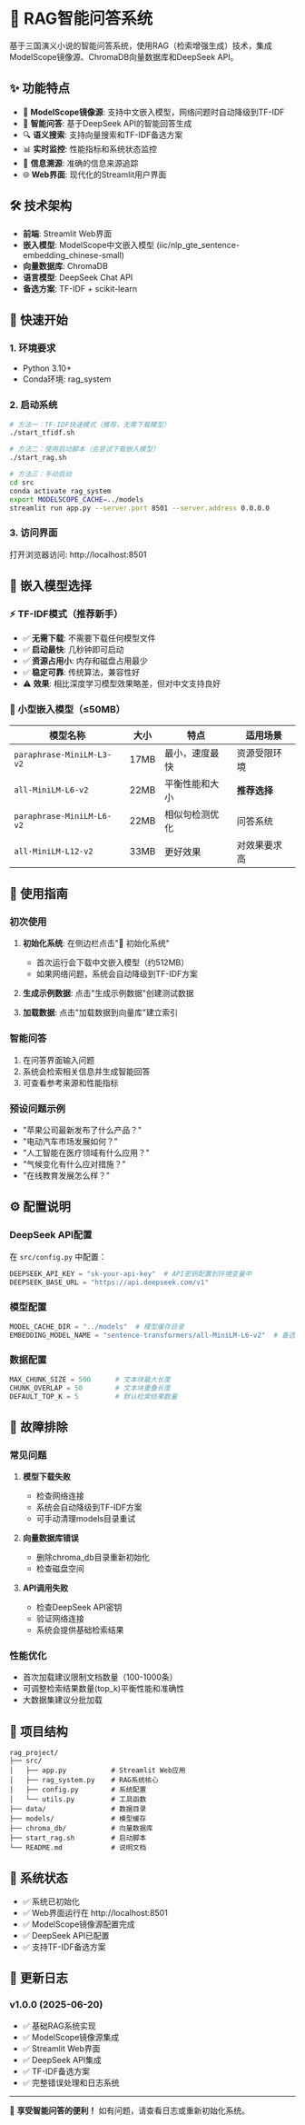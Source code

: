# 🤖 RAG智能问答系统

基于三国演义小说的智能问答系统，使用RAG（检索增强生成）技术，集成ModelScope镜像源、ChromaDB向量数据库和DeepSeek API。

## ✨ 功能特点

- 🚀 **ModelScope镜像源**: 支持中文嵌入模型，网络问题时自动降级到TF-IDF
- 🧠 **智能问答**: 基于DeepSeek API的智能回答生成
- 🔍 **语义搜索**: 支持向量搜索和TF-IDF备选方案
- 📊 **实时监控**: 性能指标和系统状态监控
- 🎯 **信息溯源**: 准确的信息来源追踪
- 🌐 **Web界面**: 现代化的Streamlit用户界面

## 🛠️ 技术架构

- **前端**: Streamlit Web界面
- **嵌入模型**: ModelScope中文嵌入模型 (iic/nlp_gte_sentence-embedding_chinese-small)
- **向量数据库**: ChromaDB
- **语言模型**: DeepSeek Chat API
- **备选方案**: TF-IDF + scikit-learn

## 🚀 快速开始

### 1. 环境要求

- Python 3.10+
- Conda环境: rag_system

### 2. 启动系统

```bash
# 方法一：TF-IDF快速模式（推荐，无需下载模型）
./start_tfidf.sh

# 方法二：使用启动脚本（会尝试下载嵌入模型）
./start_rag.sh

# 方法三：手动启动
cd src
conda activate rag_system
export MODELSCOPE_CACHE=../models
streamlit run app.py --server.port 8501 --server.address 0.0.0.0
```

### 3. 访问界面

打开浏览器访问: http://localhost:8501

## 🎯 嵌入模型选择

### ⚡ TF-IDF模式（推荐新手）
- ✅ **无需下载**: 不需要下载任何模型文件
- ✅ **启动最快**: 几秒钟即可启动
- ✅ **资源占用小**: 内存和磁盘占用最少  
- ✅ **稳定可靠**: 传统算法，兼容性好
- ⚠️ **效果**: 相比深度学习模型效果略差，但对中文支持良好

### 🤖 小型嵌入模型（≤50MB）
| 模型名称 | 大小 | 特点 | 适用场景 |
|---------|------|------|----------|
| `paraphrase-MiniLM-L3-v2` | 17MB | 最小，速度最快 | 资源受限环境 |
| `all-MiniLM-L6-v2` | 22MB | 平衡性能和大小 | **推荐选择** |
| `paraphrase-MiniLM-L6-v2` | 22MB | 相似句检测优化 | 问答系统 |
| `all-MiniLM-L12-v2` | 33MB | 更好效果 | 对效果要求高 |

## 📖 使用指南

### 初次使用

1. **初始化系统**: 在侧边栏点击"🚀 初始化系统"
   - 首次运行会下载中文嵌入模型（约512MB）
   - 如果网络问题，系统会自动降级到TF-IDF方案

2. **生成示例数据**: 点击"生成示例数据"创建测试数据

3. **加载数据**: 点击"加载数据到向量库"建立索引

### 智能问答

1. 在问答界面输入问题
2. 系统会检索相关信息并生成智能回答
3. 可查看参考来源和性能指标

### 预设问题示例

- "苹果公司最新发布了什么产品？"
- "电动汽车市场发展如何？" 
- "人工智能在医疗领域有什么应用？"
- "气候变化有什么应对措施？"
- "在线教育发展怎么样？"

## ⚙️ 配置说明

### DeepSeek API配置

在 `src/config.py` 中配置：

```python
DEEPSEEK_API_KEY = "sk-your-api-key"  # API密钥配置到环境变量中
DEEPSEEK_BASE_URL = "https://api.deepseek.com/v1"
```

### 模型配置

```python
MODEL_CACHE_DIR = "../models"  # 模型缓存目录
EMBEDDING_MODEL_NAME = "sentence-transformers/all-MiniLM-L6-v2"  # 备选模型
```

### 数据配置

```python
MAX_CHUNK_SIZE = 500      # 文本块最大长度
CHUNK_OVERLAP = 50        # 文本块重叠长度
DEFAULT_TOP_K = 5         # 默认检索结果数量
```

## 🔧 故障排除

### 常见问题

1. **模型下载失败**
   - 检查网络连接
   - 系统会自动降级到TF-IDF方案
   - 可手动清理models目录重试

2. **向量数据库错误**
   - 删除chroma_db目录重新初始化
   - 检查磁盘空间

3. **API调用失败**
   - 检查DeepSeek API密钥
   - 验证网络连接
   - 系统会提供基础检索结果

### 性能优化

- 首次加载建议限制文档数量（100-1000条）
- 可调整检索结果数量(top_k)平衡性能和准确性
- 大数据集建议分批加载

## 📁 项目结构

```
rag_project/
├── src/
│   ├── app.py           # Streamlit Web应用
│   ├── rag_system.py    # RAG系统核心
│   ├── config.py        # 系统配置
│   └── utils.py         # 工具函数
├── data/                # 数据目录
├── models/              # 模型缓存
├── chroma_db/           # 向量数据库
├── start_rag.sh         # 启动脚本
└── README.md            # 说明文档
```

## 🎯 系统状态

- ✅ 系统已初始化
- ✅ Web界面运行在 http://localhost:8501
- ✅ ModelScope镜像源配置完成
- ✅ DeepSeek API已配置
- ✅ 支持TF-IDF备选方案

## 📝 更新日志

### v1.0.0 (2025-06-20)
- ✅ 基础RAG系统实现
- ✅ ModelScope镜像源集成
- ✅ Streamlit Web界面
- ✅ DeepSeek API集成
- ✅ TF-IDF备选方案
- ✅ 完整错误处理和日志系统

---

🚀 **享受智能问答的便利！** 如有问题，请查看日志或重新初始化系统。 